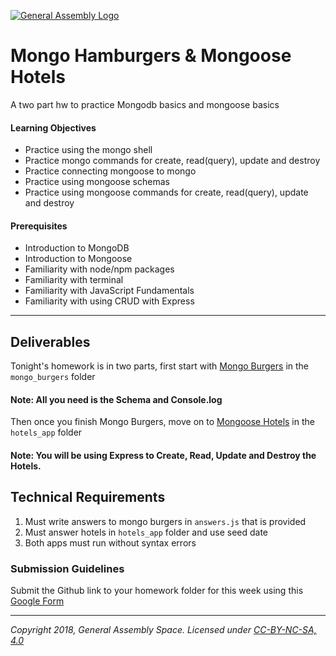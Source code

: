[![General Assembly Logo](/ga_cog.png)](https://generalassemb.ly)

# Mongo Hamburgers & Mongoose Hotels

A two part hw to practice Mongodb basics and mongoose basics

#### Learning Objectives

- Practice using the mongo shell
- Practice mongo commands for create, read(query), update and destroy
- Practice connecting mongoose to mongo
- Practice using mongoose schemas
- Practice using mongoose commands for create, read(query),  update and destroy

#### Prerequisites

- Introduction to MongoDB
- Introduction to Mongoose
- Familiarity with node/npm packages
- Familiarity with terminal
- Familiarity with JavaScript Fundamentals
- Familiarity with using CRUD with Express 

---

## Deliverables

Tonight's homework is in two parts, first start with [Mongo Burgers](mongo_burgers/README.md) in the `mongo_burgers` folder

#### Note: All you need is the Schema and Console.log 


Then once you finish Mongo Burgers, move on to [Mongoose Hotels](hotels_app/README.md) in the `hotels_app` folder

#### Note: You will be using Express to Create, Read, Update and Destroy the Hotels. 


## Technical Requirements
1. Must write answers to mongo burgers in `answers.js` that is provided
2. Must answer hotels in `hotels_app` folder and use seed date
3. Both apps must run without syntax errors

### Submission Guidelines
Submit the Github link to your homework folder for this week using this [Google Form](https://docs.google.com/forms/d/e/1FAIpQLSfUPnan89JtgRPEbK7GK2yXfUG18y5zzq3szuiXsQ6Md_Julw/viewform)

---

*Copyright 2018, General Assembly Space. Licensed under [CC-BY-NC-SA, 4.0](https://creativecommons.org/licenses/by-nc-sa/4.0/)*
